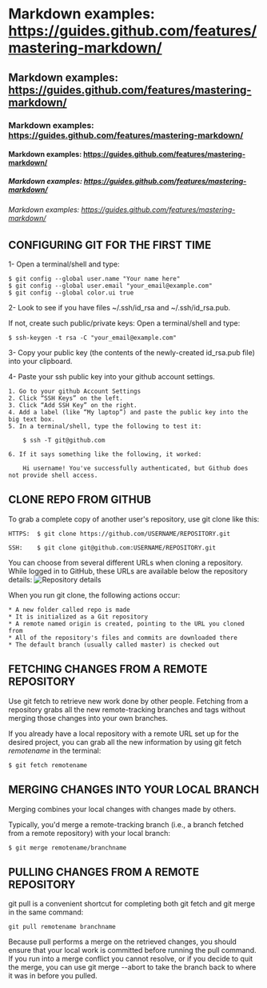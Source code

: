 # Markdown examples: https://guides.github.com/features/mastering-markdown/
## Markdown examples: https://guides.github.com/features/mastering-markdown/
### Markdown examples: https://guides.github.com/features/mastering-markdown/
#### Markdown examples: https://guides.github.com/features/mastering-markdown/
##### Markdown examples: https://guides.github.com/features/mastering-markdown/
###### Markdown examples: https://guides.github.com/features/mastering-markdown/

## CONFIGURING GIT FOR THE FIRST TIME

1- Open a terminal/shell and type:

    $ git config --global user.name "Your name here"
    $ git config --global user.email "your_email@example.com"
    $ git config --global color.ui true

2- Look to see if you have files ~/.ssh/id_rsa and ~/.ssh/id_rsa.pub.

If not, create such public/private keys: Open a terminal/shell and type:

    $ ssh-keygen -t rsa -C "your_email@example.com"

3- Copy your public key (the contents of the newly-created id_rsa.pub file) into your clipboard.

4- Paste your ssh public key into your github account settings.

    1. Go to your github Account Settings
    2. Click “SSH Keys” on the left.
    3. Click “Add SSH Key” on the right.
    4. Add a label (like “My laptop”) and paste the public key into the big text box.
    5. In a terminal/shell, type the following to test it:
    
        $ ssh -T git@github.com
        
    6. If it says something like the following, it worked:
    
        Hi username! You've successfully authenticated, but Github does not provide shell access.

## CLONE REPO FROM GITHUB

To grab a complete copy of another user's repository, use git clone like this:
    
    HTTPS:  $ git clone https://github.com/USERNAME/REPOSITORY.git

    SSH:    $ git clone git@github.com:USERNAME/REPOSITORY.git

You can choose from several different URLs when cloning a repository. While logged in to GitHub, these URLs are available below the repository details:
![Repository details](https://help.github.com/assets/images/help/repository/remotes-url.png)

When you run git clone, the following actions occur:

    * A new folder called repo is made
    * It is initialized as a Git repository
    * A remote named origin is created, pointing to the URL you cloned from
    * All of the repository's files and commits are downloaded there
    * The default branch (usually called master) is checked out

## FETCHING CHANGES FROM A REMOTE REPOSITORY

Use git fetch to retrieve new work done by other people. Fetching from a repository grabs all the new remote-tracking branches and tags without merging those changes into your own branches.

If you already have a local repository with a remote URL set up for the desired project, you can grab all the new information by using git fetch *remotename* in the terminal:

    $ git fetch remotename

## MERGING CHANGES INTO YOUR LOCAL BRANCH

Merging combines your local changes with changes made by others.

Typically, you'd merge a remote-tracking branch (i.e., a branch fetched from a remote repository) with your local branch:

    $ git merge remotename/branchname

## PULLING CHANGES FROM A REMOTE REPOSITORY

git pull is a convenient shortcut for completing both git fetch and git merge in the same command:

    git pull remotename branchname

Because pull performs a merge on the retrieved changes, you should ensure that your local work is committed before running the pull command. If you run into a merge conflict you cannot resolve, or if you decide to quit the merge, you can use git merge --abort to take the branch back to where it was in before you pulled.